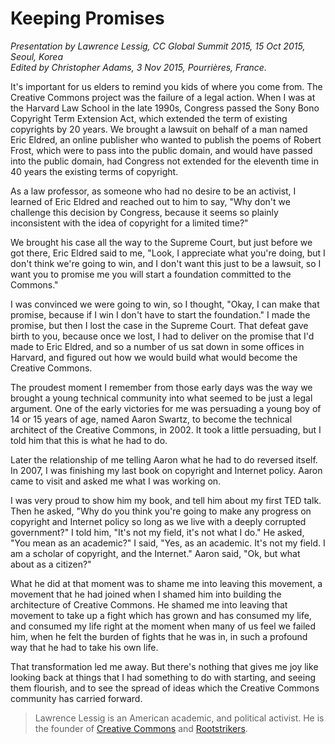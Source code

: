 
# Keeping Promises

<p><em>Presentation by Lawrence Lessig, CC Global Summit 2015, 15 Oct 2015,
Seoul, Korea</em> <br> <em>Edited by Christopher Adams, 3 Nov 2015, Pourrières, France.</em></p>

<p>It's important for us elders to remind you kids of where you come
from. The Creative Commons project was the failure of a legal
action. When I was at the Harvard Law School in the late 1990s,
Congress passed the Sony Bono Copyright Term Extension Act, which
extended the term of existing copyrights by 20 years. We brought a
lawsuit on behalf of a man named Eric Eldred, an online publisher who
wanted to publish the poems of Robert Frost, which were to pass into
the public domain, and would have passed into the public domain, had
Congress not extended for the eleventh time in 40 years the existing
terms of copyright.</p>

<p>As a law professor, as someone who had no desire to be an activist, I
learned of Eric Eldred and reached out to him to say, "Why don't we
challenge this decision by Congress, because it seems so plainly
inconsistent with the idea of copyright for a limited time?"</p>

<p>We brought his case all the way to the Supreme Court, but just before
we got there, Eric Eldred said to me, "Look, I appreciate what you're
doing, but I don't think we're going to win, and I don't want this
just to be a lawsuit, so I want you to promise me you will start a
foundation committed to the Commons."</p>

<p>I was convinced we were going to win, so I thought, "Okay, I can make
that promise, because if I win I don't have to start the foundation."
I made the promise, but then I lost the case in the Supreme
Court. That defeat gave birth to you, because once we lost, I had to
deliver on the promise that I'd made to Eric Eldred, and so a number
of us sat down in some offices in Harvard, and figured out how we
would build what would become the Creative Commons.</p>

<p>The proudest moment I remember from those early days was the way we
brought a young technical community into what seemed to be just a
legal argument. One of the early victories for me was persuading a
young boy of 14 or 15 years of age, named Aaron Swartz, to become the
technical architect of the Creative Commons, in 2002. It took a little
persuading, but I told him that this is what he had to do.</p>

<p>Later the relationship of me telling Aaron what he had to do reversed
itself. In 2007, I was finishing my last book on copyright and
Internet policy. Aaron came to visit and asked me what I was working
on.</p>

<p>I was very proud to show him my book, and tell him about my first TED
talk. Then he asked, "Why do you think you're going to make any
progress on copyright and Internet policy so long as we live with a
deeply corrupted government?" I told him, "It's not my field, it's not
what I do." He asked, "You mean as an academic?" I said, "Yes, as an
academic. It's not my field. I am a scholar of copyright, and the
Internet." Aaron said, "Ok, but what about as a citizen?"</p>

<p>What he did at that moment was to shame me into leaving this movement,
a movement that he had joined when I shamed him into building the
architecture of Creative Commons. He shamed me into leaving that
movement to take up a fight which has grown and has consumed my life,
and consumed my life right at the moment when many of us feel we
failed him, when he felt the burden of fights that he was in, in such
a profound way that he had to take his own life.</p>

<p>That transformation led me away. But there's nothing that gives me joy
like looking back at things that I had something to do with starting,
and seeing them flourish, and to see the spread of ideas which the
Creative Commons community has carried forward.</p>


> Lawrence Lessig is an American academic, and
political activist. He is the founder of [Creative
Commons](http://creativecommons.org/) and
[Rootstrikers](http://www.rootstrikers.org/).
